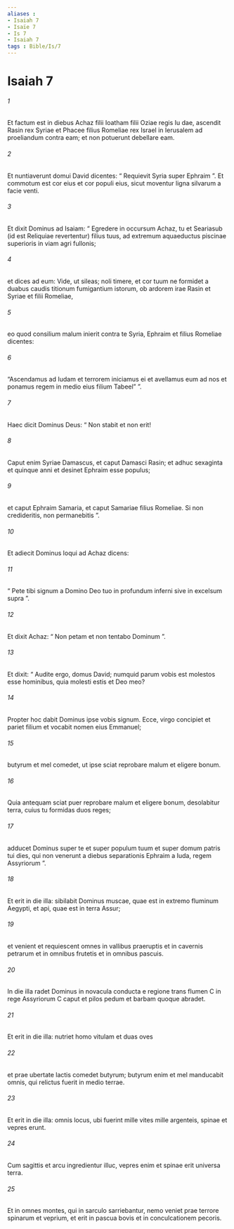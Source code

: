 ```yaml
---
aliases : 
- Isaiah 7
- Isaïe 7
- Is 7
- Isaiah 7
tags : Bible/Is/7
---
```


# Isaiah 7

###### 1
Et factum est in diebus Achaz filii Ioatham filii Oziae regis Iu dae, ascendit Rasin rex Syriae et Phacee filius Romeliae rex Israel in Ierusalem ad proeliandum contra eam; et non potuerunt debellare eam. 
###### 2
Et nuntiaverunt domui David dicentes: “ Requievit Syria super Ephraim ”. Et commotum est cor eius et cor populi eius, sicut moventur ligna silvarum a facie venti. 
###### 3
Et dixit Dominus ad Isaiam: “ Egredere in occursum Achaz, tu et Seariasub (id est Reliquiae revertentur) filius tuus, ad extremum aquaeductus piscinae superioris in viam agri fullonis; 
###### 4
et dices ad eum: Vide, ut sileas; noli timere, et cor tuum ne formidet a duabus caudis titionum fumigantium istorum, ob ardorem irae Rasin et Syriae et filii Romeliae, 
###### 5
eo quod consilium malum inierit contra te Syria, Ephraim et filius Romeliae dicentes: 
###### 6
“Ascendamus ad Iudam et terrorem iniciamus ei et avellamus eum ad nos et ponamus regem in medio eius filium Tabeel” ”.
###### 7
Haec dicit Dominus Deus: “ Non stabit et non erit!
###### 8
Caput enim Syriae Damascus, et caput Damasci Rasin; et adhuc sexaginta et quinque anni et desinet Ephraim esse populus;
###### 9
et caput Ephraim Samaria, et caput Samariae filius Romeliae. Si non credideritis, non permanebitis ”.
###### 10
Et adiecit Dominus loqui ad Achaz dicens: 
###### 11
“ Pete tibi signum a Domino Deo tuo in profundum inferni sive in excelsum supra ”. 
###### 12
Et dixit Achaz: “ Non petam et non tentabo Dominum ”. 
###### 13
Et dixit: “ Audite ergo, domus David; numquid parum vobis est molestos esse hominibus, quia molesti estis et Deo meo? 
###### 14
Propter hoc dabit Dominus ipse vobis signum. Ecce, virgo concipiet et pariet filium et vocabit nomen eius Emmanuel; 
###### 15
butyrum et mel comedet, ut ipse sciat reprobare malum et eligere bonum. 
###### 16
Quia antequam sciat puer reprobare malum et eligere bonum, desolabitur terra, cuius tu formidas duos reges; 
###### 17
adducet Dominus super te et super populum tuum et super domum patris tui dies, qui non venerunt a diebus separationis Ephraim a Iuda, regem Assyriorum ”.
###### 18
Et erit in die illa: sibilabit Dominus muscae, quae est in extremo fluminum Aegypti, et api, quae est in terra Assur;
###### 19
et venient et requiescent omnes in vallibus praeruptis et in cavernis petrarum et in omnibus frutetis et in omnibus pascuis.
###### 20
In die illa radet Dominus in novacula conducta e regione trans flumen C in rege Assyriorum C caput et pilos pedum et barbam quoque abradet.
###### 21
Et erit in die illa: nutriet homo vitulam et duas oves
###### 22
et prae ubertate lactis comedet butyrum; butyrum enim et mel manducabit omnis, qui relictus fuerit in medio terrae.
###### 23
Et erit in die illa: omnis locus, ubi fuerint mille vites mille argenteis, spinae et vepres erunt.
###### 24
Cum sagittis et arcu ingredientur illuc, vepres enim et spinae erit universa terra.
###### 25
Et in omnes montes, qui in sarculo sarriebantur, nemo veniet prae terrore spinarum et veprium, et erit in pascua bovis et in conculcationem pecoris.
